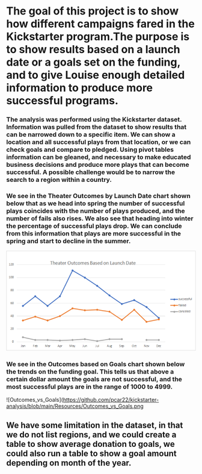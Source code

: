 # The goal of this project is to show how different campaigns fared in the Kickstarter program.The purpose is to show results based on a launch date or a goals set on the funding, and to give Louise enough detailed information to produce more successful programs.

### The analysis was performed using the Kickstarter dataset. Information was pulled from the dataset to show results that can be narrowed down to a specific item. We can show a location and all successful plays from that location, or we can check goals and compare to pledged. Using pivot tables information can be gleaned, and necessary to make educated business decisions and produce more plays that can become successful. A possible challenge would be to narrow the search to a region within a country.

### We see in the **Theater Outcomes by Launch Date** chart shown below that as we head into spring the number of successful plays coincides with the number of plays produced, and the number of fails also rises. We also see that heading into winter the percentage of successful plays drop. We can conclude from this information that plays are more successful in the spring and start to decline in the summer.
![Outcomes Based on Launch Date](https://github.com/pcar22/kickstarter-analysis/blob/main/Resources/Theater_Outcomes_vs_Launch.png)
### We see in the **Outcomes based on Goals** chart shown below the trends on the funding goal. This tells us that above a certain dollar amount the goals are not successful, and the most successful plays are in the range of 1000 to 4999.
![Outcomes_vs_Goals](https://github.com/pcar22/kickstarter-analysis/blob/main/Resources/Outcomes_vs_Goals.png
## We have some limitation in the dataset, in that we do not list regions, and we could create a table to show average donation to goals, we could also run a table to show a goal amount depending on month of the year. 

